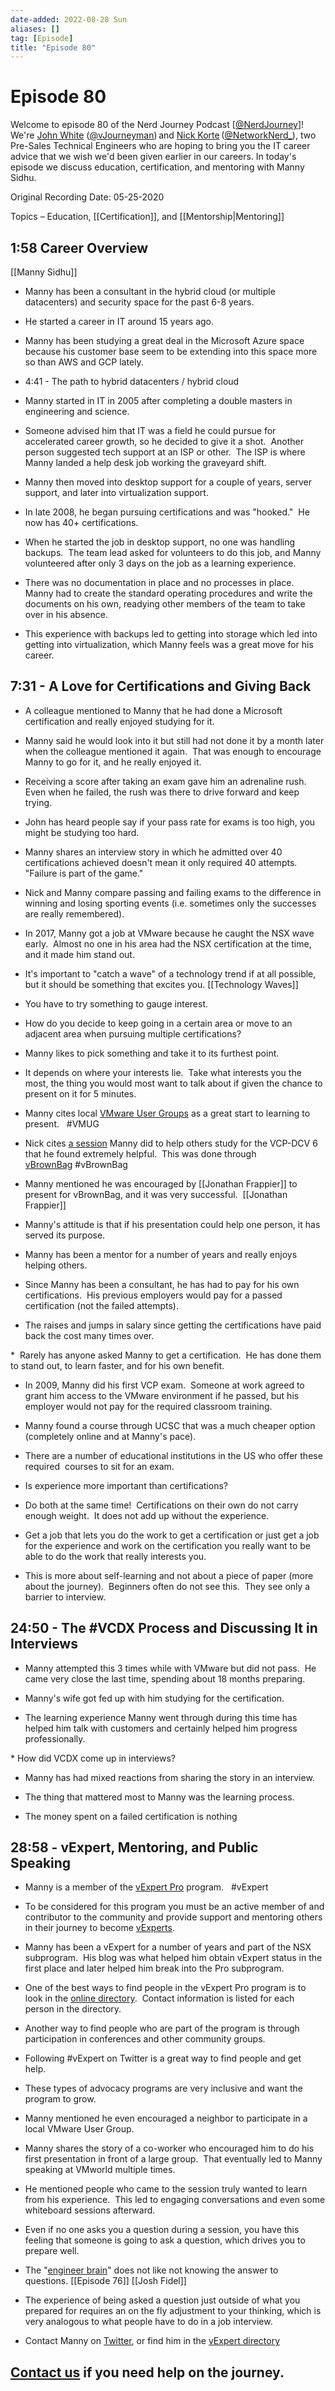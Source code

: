 ```yaml
---
date-added: 2022-08-28 Sun
aliases: []
tag: [Episode]
title: "Episode 80"
---
```


# Episode 80

Welcome to episode 80 of the Nerd Journey Podcast [[@NerdJourney](https://twitter.com/NerdJourney/)]! We're [John White](https://www.linkedin.com/in/vJourneyman/) ([@vJourneyman](https://twitter.com/vJourneyman)) and [Nick Korte](https://www.linkedin.com/in/nickkortenetworknerd/) ([@NetworkNerd_](https://twitter.com/NetworkNerd_/)), two Pre-Sales Technical Engineers who are hoping to bring you the IT career advice that we wish we'd been given earlier in our careers. In today's episode we discuss education, certification, and mentoring with Manny Sidhu.   

Original Recording Date: 05-25-2020 

Topics – Education, [[Certification]], and [[Mentorship|Mentoring]] 

## 1:58 Career Overview  

[[Manny Sidhu]]

* Manny has been a consultant in the hybrid cloud (or multiple datacenters) and security space for the past 6-8 years. 

* He started a career in IT around 15 years ago. 

* Manny has been studying a great deal in the Microsoft Azure space because his customer base seem to be extending into this space more so than AWS and GCP lately. 

* 4:41 - The path to hybrid datacenters / hybrid cloud 

* Manny started in IT in 2005 after completing a double masters in engineering and science.   

* Someone advised him that IT was a field he could pursue for accelerated career growth, so he decided to give it a shot.  Another person suggested tech support at an ISP or other.  The ISP is where Manny landed a help desk job working the graveyard shift. 

* Manny then moved into desktop support for a couple of years, server support, and later into virtualization support. 

* In late 2008, he began pursuing certifications and was "hooked."  He now has 40+ certifications. 

* When he started the job in desktop support, no one was handling backups.  The team lead asked for volunteers to do this job, and Manny volunteered after only 3 days on the job as a learning experience. 

* There was no documentation in place and no processes in place.  Manny had to create the standard operating procedures and write the documents on his own, readying other members of the team to take over in his absence. 

* This experience with backups led to getting into storage which led into getting into virtualization, which Manny feels was a great move for his career. 

## 7:31 - A Love for Certifications and Giving Back 

* A colleague mentioned to Manny that he had done a Microsoft certification and really enjoyed studying for it.  

* Manny said he would look into it but still had not done it by a month later when the colleague mentioned it again.  That was enough to encourage Manny to go for it, and he really enjoyed it. 

* Receiving a score after taking an exam gave him an adrenaline rush.  Even when he failed, the rush was there to drive forward and keep trying. 

* John has heard people say if your pass rate for exams is too high, you might be studying too hard. 

* Manny shares an interview story in which he admitted over 40 certifications achieved doesn't mean it only required 40 attempts.  "Failure is part of the game." 

* Nick and Manny compare passing and failing exams to the difference in winning and losing sporting events (i.e. sometimes only the successes are really remembered). 

* In 2017, Manny got a job at VMware because he caught the NSX wave early.  Almost no one in his area had the NSX certification at the time, and it made him stand out. 

* It's important to "catch a wave" of a technology trend if at all possible, but it should be something that excites you. [[Technology Waves]]

* You have to try something to gauge interest. 

* How do you decide to keep going in a certain area or move to an adjacent area when pursuing multiple certifications? 

* Manny likes to pick something and take it to its furthest point. 

* It depends on where your interests lie.  Take what interests you the most, the thing you would most want to talk about if given the chance to present on it for 5 minutes. 

* Manny cites local [VMware User Groups](https://www.vmug.com/) as a great start to learning to present.   #VMUG 

* Nick cites [a session](https://vbrownbag.com/2015/10/vbrownbag-follow-up-vcp6-dcv-exam-section-5-with-manny-sidhu-mannysidhu2/) Manny did to help others study for the VCP-DCV 6 that he found extremely helpful.  This was done through [vBrownBag](https://vbrownbag.com/) #vBrownBag 

* Manny mentioned he was encouraged by [[Jonathan Frappier]] to present for vBrownBag, and it was very successful.  [[Jonathan Frappier]]

* Manny's attitude is that if his presentation could help one person, it has served its purpose. 

* Manny has been a mentor for a number of years and really enjoys helping others. 

* Since Manny has been a consultant, he has had to pay for his own certifications.  His previous employers would pay for a passed certification (not the failed attempts). 

* The raises and jumps in salary since getting the certifications have paid back the cost many times over. 

*  Rarely has anyone asked Manny to get a certification.  He has done them to stand out, to learn faster, and for his own benefit. 

* In 2009, Manny did his first VCP exam.  Someone at work agreed to grant him access to the VMware environment if he passed, but his employer would not pay for the required classroom training. 

* Manny found a course through UCSC that was a much cheaper option (completely online and at Manny's pace). 

* There are a number of educational institutions in the US who offer these required  courses to sit for an exam.   

* Is experience more important than certifications? 

* Do both at the same time!  Certifications on their own do not carry enough weight.  It does not add up without the experience.   

* Get a job that lets you do the work to get a certification or just get a job for the experience and work on the certification you really want to be able to do the work that really interests you. 

* This is more about self-learning and not about a piece of paper (more about the journey).  Beginners often do not see this.  They see only a barrier to interview. 

## 24:50 - The #VCDX Process and Discussing It in Interviews 

* Manny attempted this 3 times while with VMware but did not pass.  He came very close the last time, spending about 18 months preparing. 

* Manny's wife got fed up with him studying for the certification. 

* The learning experience Manny went through during this time has helped him talk with customers and certainly helped him progress professionally. 

* How did VCDX come up in interviews? 

* Manny has had mixed reactions from sharing the story in an interview. 

* The thing that mattered most to Manny was the learning process. 

* The money spent on a failed certification is nothing  

## 28:58 - vExpert, Mentoring, and Public Speaking  

* Manny is a member of the [vExpert Pro](https://blogs.vmware.com/vexpert/2018/10/10/vmware-vexpert-pro-program-launch) program.   #vExpert 

* To be considered for this program you must be an active member of and contributor to the community and provide support and mentoring others in their journey to become [vExperts](https://vexpert.vmware.com).   

* Manny has been a vExpert for a number of years and part of the NSX subprogram.  His blog was what helped him obtain vExpert status in the first place and later helped him break into the Pro subprogram.   

* One of the best ways to find people in the vExpert Pro program is to look in the [online directory](https://vexpert.vmware.com/directory/pro).  Contact information is listed for each person in the directory. 

* Another way to find people who are part of the program is through participation in conferences and other community groups. 

* Following #vExpert on Twitter is a great way to find people and get help. 

* These types of advocacy programs are very inclusive and want the program to grow. 

* Manny mentioned he even encouraged a neighbor to participate in a local VMware User Group. 

* Manny shares the story of a co-worker who encouraged him to do his first presentation in front of a large group.  That eventually led to Manny speaking at VMworld multiple times. 

* He mentioned people who came to the session truly wanted to learn from his experience.  This led to engaging conversations and even some whiteboard sessions afterward. 

* Even if no one asks you a question during a session, you have this feeling that someone is going to ask a question, which drives you to prepare well. 

* The "[engineer brain](http://nerd-journey.com/engineer-brain-and-career-philosophy-with-josh-fidel/)" does not like not knowing the answer to questions. [[Episode 76]] [[Josh Fidel]]

* The experience of being asked a question just outside of what you prepared for requires an on the fly adjustment to your thinking, which is very analogous to what people have to do in a job interview. 

* Contact Manny on [Twitter](https://twitter.com/MannySidhu2), or find him in the [vExpert directory](https://vexpert.vmware.com/directory) 

## [Contact us](https://twitter.com/NerdJourney) if you need help on the journey. 